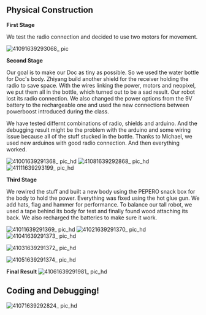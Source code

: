 ## Physical Construction

**First Stage** 

We test the radio connection and decided to use two motors for movement.

![41091639293068_ pic](https://user-images.githubusercontent.com/57734650/145703774-29f1aab7-353c-417a-a2fd-fed27b4459c1.jpg)

**Second Stage**

Our goal is to make our Doc as tiny as possible. So we used the water bottle for Doc's body. Zhiyang build another shield for the receiver holding the radio to save space. With the wires linking the power, motors and neopixel, we put them all in the bottle, which turned out to be a sad result. Our robot lost its radio connection. We also changed the power options from the 9V battery to the rechargeable one and used the new connections between powerboost introduced during the class.

We have tested differnt combinations of radio, shields and arduino. And the debugging result might be the problem with the arduino and some wiring issue because all of the stuff stucked in the bottle. Thanks to Michael, we used new arduinos with good radio connection. And then everything worked.

![41001639291368_ pic_hd](https://user-images.githubusercontent.com/57734650/145703605-c614d630-1414-4a8e-9d02-6c4c5c9aa530.jpg)
![41081639292868_ pic_hd](https://user-images.githubusercontent.com/57734650/145703697-35ff4918-983c-4410-b119-2e2876f88f3c.jpg)
![41111639293199_ pic_hd](https://user-images.githubusercontent.com/57734650/145703836-67d262ab-92e0-42ea-a649-c3b918339d3b.jpg)

**Third Stage**

We rewired the stuff and built a new body using the PEPERO snack box for the body to hold the power. Everything was fixed using the hot glue gun. We add hats, flag and hammer for performance. To balance our tall robot, we used a tape behind its body for test and finally found wood attaching its back. We also recharged the batteries to make sure it work.

![41011639291369_ pic_hd](https://user-images.githubusercontent.com/57734650/145703607-1368dc06-94be-49d7-b945-47f96d63dd32.jpg)
![41021639291370_ pic_hd](https://user-images.githubusercontent.com/57734650/145703660-d2223209-7f29-4dd8-a140-e1281e2e2ab4.jpg)
![41041639291373_ pic_hd](https://user-images.githubusercontent.com/57734650/145703621-fc18ea80-d13f-4aac-a9d0-6a4c8151908f.jpg)

![41031639291372_ pic_hd](https://user-images.githubusercontent.com/57734650/145703627-32d16bd4-43b1-49ab-af20-29fa473d0211.jpg)

![41051639291374_ pic_hd](https://user-images.githubusercontent.com/57734650/145703631-962e2286-b731-4364-80b1-eb24efc0bc0f.jpg)

**Final Result**
![41061639291981_ pic_hd](https://user-images.githubusercontent.com/57734650/145703636-e4b4996e-4c95-420d-b1dc-7b99004f28ce.jpg)


## Coding and Debugging!

![41071639292824_ pic_hd](https://user-images.githubusercontent.com/57734650/145703683-d4843d06-92ba-4370-a632-ba12705623c1.jpg)
